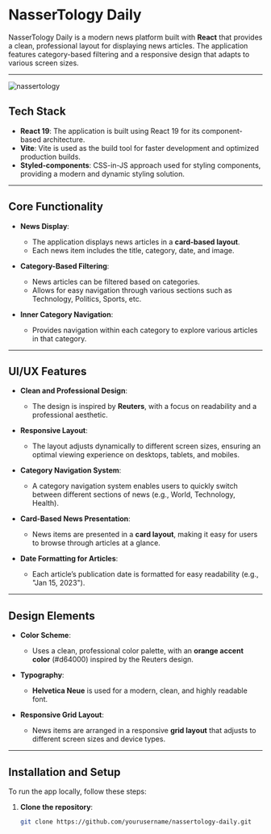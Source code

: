 # NasserTology Daily

NasserTology Daily is a modern news platform built with **React** that provides a clean, professional layout for displaying news articles. The application features category-based filtering and a responsive design that adapts to various screen sizes.

---
![nassertology](https://github.com/user-attachments/assets/63639fa8-ec61-4c33-9308-192f6135f1a8)

## Tech Stack

- **React 19**: The application is built using React 19 for its component-based architecture.
- **Vite**: Vite is used as the build tool for faster development and optimized production builds.
- **Styled-components**: CSS-in-JS approach used for styling components, providing a modern and dynamic styling solution.

---

## Core Functionality

- **News Display**:
  - The application displays news articles in a **card-based layout**.
  - Each news item includes the title, category, date, and image.
  
- **Category-Based Filtering**:
  - News articles can be filtered based on categories.
  - Allows for easy navigation through various sections such as Technology, Politics, Sports, etc.

- **Inner Category Navigation**:
  - Provides navigation within each category to explore various articles in that category.
  
---

## UI/UX Features

- **Clean and Professional Design**:
  - The design is inspired by **Reuters**, with a focus on readability and a professional aesthetic.

- **Responsive Layout**:
  - The layout adjusts dynamically to different screen sizes, ensuring an optimal viewing experience on desktops, tablets, and mobiles.

- **Category Navigation System**:
  - A category navigation system enables users to quickly switch between different sections of news (e.g., World, Technology, Health).

- **Card-Based News Presentation**:
  - News items are presented in a **card layout**, making it easy for users to browse through articles at a glance.

- **Date Formatting for Articles**:
  - Each article’s publication date is formatted for easy readability (e.g., "Jan 15, 2023").

---

## Design Elements

- **Color Scheme**:
  - Uses a clean, professional color palette, with an **orange accent color** (#d64000) inspired by the Reuters design.

- **Typography**:
  - **Helvetica Neue** is used for a modern, clean, and highly readable font.

- **Responsive Grid Layout**:
  - News items are arranged in a responsive **grid layout** that adjusts to different screen sizes and device types.

---

## Installation and Setup

To run the app locally, follow these steps:

1. **Clone the repository**:
   ```bash
   git clone https://github.com/yourusername/nassertology-daily.git
